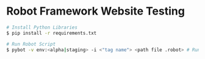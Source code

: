 # Robot Framework Website Testing

``` bash
# Install Python Libraries
$ pip install -r requirements.txt

# Run Robot Script
$ pybot -v env:<alpha|staging> -i <"tag name"> <path file .robot> # Run with tag

```
